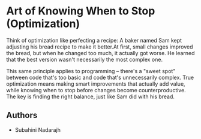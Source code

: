 # Art of Knowing When to Stop (Optimization)
Think of optimization like perfecting a recipe: A baker named Sam kept
adjusting his bread recipe to make it better.At first, small changes improved
the bread, but when he changed too much, it actually got worse.
He learned that the best version wasn't necessarily the most complex one.

This same principle applies to programming – there's a "sweet spot" between
code that's too basic and code that's unnecessarily complex. True optimization
means making smart improvements that actually add value, while knowing when
to stop before changes become counterproductive. The key is finding the right
balance, just like Sam did with his bread.
## Authors
- Subahini Nadarajh
